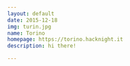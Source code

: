 ```yaml
---
layout: default
date: 2015-12-18
img: turin.jpg
name: Torino
homepage: https://torino.hacknight.it
description: hi there!

---
```

